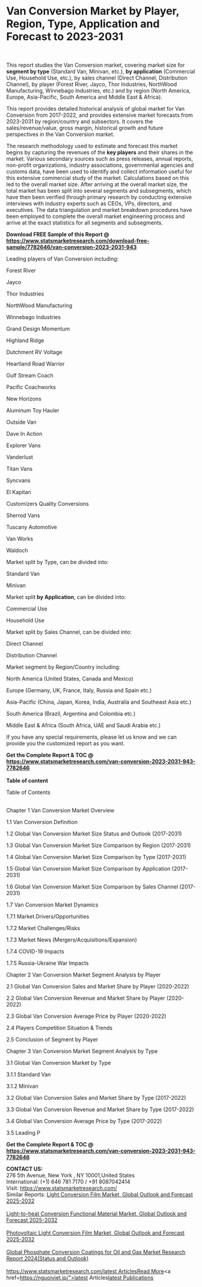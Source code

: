 <h1>Van Conversion Market by Player, Region, Type, Application and Forecast to 2023-2031</h1><br/><p>This report studies the Van Conversion market, covering market size for <strong>segment by type</strong> (Standard Van, Minivan, etc.), <strong>by application</strong> (Commercial Use, Household Use, etc.), by sales channel (Direct Channel, Distribution Channel), by player (Forest River, Jayco, Thor Industries, NorthWood Manufacturing, Winnebago Industries, etc.) and by region (North America, Europe, Asia-Pacific, South America and Middle East & Africa).</p><p>This report provides detailed historical analysis of global market for Van Conversion from 2017-2022, and provides extensive market forecasts from 2023-2031 by region/country and subsectors. It covers the sales/revenue/value, gross margin, historical growth and future perspectives in the Van Conversion market.</p><p>The research methodology used to estimate and forecast this market begins by capturing the revenues of the <strong>key players</strong> and their shares in the market. Various secondary sources such as press releases, annual reports, non-profit organizations, industry associations, governmental agencies and customs data, have been used to identify and collect information useful for this extensive commercial study of the market. Calculations based on this led to the overall market size. After arriving at the overall market size, the total market has been split into several segments and subsegments, which have then been verified through primary research by conducting extensive interviews with industry experts such as CEOs, VPs, directors, and executives. The data triangulation and market breakdown procedures have been employed to complete the overall market engineering process and arrive at the exact statistics for all segments and subsegments.</p><p><strong>Download FREE Sample of this Report @ <a href="https://www.statsmarketresearch.com/download-free-sample/7782646/van-conversion-2023-2031-943">https://www.statsmarketresearch.com/download-free-sample/7782646/van-conversion-2023-2031-943</a></strong></p><p>Leading players of Van Conversion including:</p><p>Forest River</p><p>Jayco</p><p>Thor Industries</p><p>NorthWood Manufacturing</p><p>Winnebago Industries</p><p>Grand Design Momentum</p><p>Highland Ridge</p><p>Dutchment RV Voltage</p><p>Heartland Road Warrior</p><p>Gulf Stream Coach</p><p>Pacific Coachworks</p><p>New Horizons</p><p>Aluminum Toy Hauler</p><p>Outside Van</p><p>Dave In Action</p><p>Explorer Vans</p><p>Vanderlust</p><p>Titan Vans</p><p>Syncvans</p><p>El Kapitan</p><p>Customizers Quality Conversions</p><p>Sherrod Vans</p><p>Tuscany Automotive</p><p>Van Works</p><p>Waldoch</p><p>Market split by Type, can be divided into:</p><p>Standard Van</p><p>Minivan</p><p>Market split <strong>by Application</strong>, can be divided into:</p><p>Commercial Use</p><p>Household Use</p><p>Market split by Sales Channel, can be divided into:</p><p>Direct Channel</p><p>Distribution Channel</p><p>Market segment by Region/Country including:</p><p>North America (United States, Canada and Mexico)</p><p>Europe (Germany, UK, France, Italy, Russia and Spain etc.)</p><p>Asia-Pacific (China, Japan, Korea, India, Australia and Southeast Asia etc.)</p><p>South America (Brazil, Argentina and Colombia etc.)</p><p>Middle East & Africa (South Africa, UAE and Saudi Arabia etc.)</p><p>If you have any special requirements, please let us know and we can provide you the customized report as you want.</p><div><b>Get the Complete Report & TOC @ <a href="https://www.statsmarketresearch.com/van-conversion-2023-2031-943-7782646">https://www.statsmarketresearch.com/van-conversion-2023-2031-943-7782646</a></b></div><br><b>Table of content</b><p>Table of Contents<br />
 
 <br />
 
 Chapter 1 Van Conversion Market Overview<br />
 
  1.1 Van Conversion Definition<br />
 
  1.2 Global Van Conversion Market Size Status and Outlook (2017-2031)<br />
 
  1.3 Global Van Conversion Market Size Comparison by Region (2017-2031)<br />
 
  1.4 Global Van Conversion Market Size Comparison by Type (2017-2031)<br />
 
  1.5 Global Van Conversion Market Size Comparison by Application (2017-2031)<br />
 
  1.6 Global Van Conversion Market Size Comparison by Sales Channel (2017-2031)<br />
 
  1.7 Van Conversion Market Dynamics<br />
 
  1.7.1 Market Drivers/Opportunities<br />
 
  1.7.2 Market Challenges/Risks<br />
 
  1.7.3 Market News (Mergers/Acquisitions/Expansion)<br />
 
  1.7.4 COVID-19 Impacts<br />
 
  1.7.5 Russia-Ukraine War Impacts<br />
 
 Chapter 2 Van Conversion Market Segment Analysis by Player<br />
 
  2.1 Global Van Conversion Sales and Market Share by Player (2020-2022)<br />
 
  2.2 Global Van Conversion Revenue and Market Share by Player (2020-2022)<br />
 
  2.3 Global Van Conversion Average Price by Player (2020-2022)<br />
 
  2.4 Players Competition Situation & Trends<br />
 
  2.5 Conclusion of Segment by Player<br />
 
 Chapter 3 Van Conversion Market Segment Analysis by Type<br />
 
  3.1 Global Van Conversion Market by Type<br />
 
  3.1.1 Standard Van<br />
 
  3.1.2 Minivan<br />
 
  3.2 Global Van Conversion Sales and Market Share by Type (2017-2022)<br />
 
  3.3 Global Van Conversion Revenue and Market Share by Type (2017-2022)<br />
 
  3.4 Global Van Conversion Average Price by Type (2017-2022)<br />
 
  3.5 Leading P<br><div><b>Get the Complete Report & TOC @ <a href="https://www.statsmarketresearch.com/van-conversion-2023-2031-943-7782646">https://www.statsmarketresearch.com/van-conversion-2023-2031-943-7782646</a></b></div></p> <b>CONTACT US:</b><br>276 5th Avenue, New York , NY 10001,United States<br>International: (+1) 646 781 7170 / +91 8087042414<br>Visit: <a href="https://www.statsmarketresearch.com/">https://www.statsmarketresearch.com/</a><br>Similar Reports: <a href="https://www.statsmarketresearch.com/van-conversion-2023-2031-943-7782646">Light Conversion Film Market, Global Outlook and Forecast 2025-2032</a><br/><br/><a href="https://www.statsmarketresearch.com/van-conversion-2023-2031-943-7782646">Light-to-heat Conversion Functional Material Market, Global Outlook and Forecast 2025-2032</a><br/><br/><a href="https://www.statsmarketresearch.com/van-conversion-2023-2031-943-7782646">Photovoltaic Light Conversion Film Market, Global Outlook and Forecast 2025-2032</a><br/><br/><a href="https://www.statsmarketresearch.com/van-conversion-2023-2031-943-7782646">Global Phosphate Conversion Coatings for Oil and Gas Market Research Report 2024(Status and Outlook)</a><br/><br/><a href="https://gyeongbokgung.com">https://www.statsmarketresearch.com/</a><a href="https://hallyeomaritime.com">latest Articles</a><a href="https://jingwansa.com">Read More</a><a href=https://nguoiviet.jp/">latest Articles</a><a href="https://www.intelmarketresearch.com/">latest Publications</a>